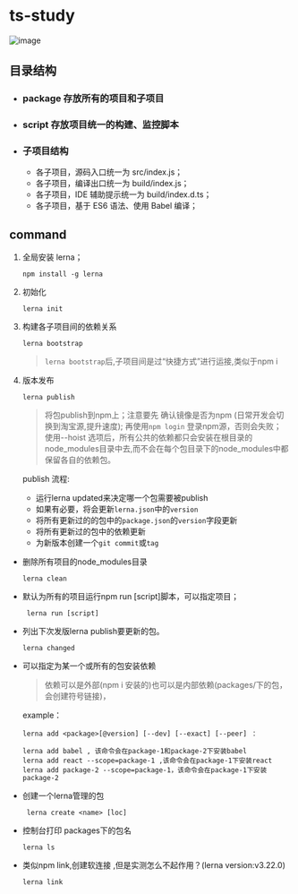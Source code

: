 # ts-study
![image](http://img.provenr.cn/blog/typescript%E7%BC%96%E8%AF%91.png)

## 目录结构
- ### package  存放所有的项目和子项目
- ### script  存放项目统一的构建、监控脚本
- ### 子项目结构
    - 各子项目，源码入口统一为 src/index.js；
    - 各子项目，编译出口统一为 build/index.js；
    - 各子项目，IDE 辅助提示统一为 build/index.d.ts；
    - 各子项目，基于 ES6 语法、使用 Babel 编译；

## command

 1. 全局安装 lerna；
    ```
    npm install -g lerna
    ```
 2. 初始化
    ```
    lerna init
 3. 构建各子项目间的依赖关系
    ```
    lerna bootstrap
    ```
    > `lerna bootstrap`后,子项目间是过“快捷方式”进行运接,类似于npm i
 4. 版本发布
    ```
    lerna publish
    ```                                    
    > 将包publish到npm上；注意要先 确认镜像是否为npm (日常开发会切换到淘宝源,提升速度); 再使用`npm login` 登录npm源，否则会失败；
使用--hoist 选项后，所有公共的依赖都只会安装在根目录的node_modules目录中去,而不会在每个包目录下的node_modules中都保留各自的依赖包。
                                                                                
    publish 流程:
    - 运行lerna updated来决定哪一个包需要被publish
    - 如果有必要，将会更新`lerna.json`中的`version`
    - 将所有更新过的的包中的`package.json`的`version`字段更新
    - 将所有更新过的包中的依赖更新
    - 为新版本创建一个`git commit`或`tag`
                                                                             
  - 删除所有项目的node_modules目录
    ```
    lerna clean 
    ```
  - 默认为所有的项目运行npm run [script]脚本，可以指定项目；
    ```
     lerna run [script] 
    ```
  - 列出下次发版lerna publish要更新的包。
    ```
    lerna changed 
    ```

  - 可以指定为某一个或所有的包安装依赖
    > 依赖可以是外部(npm i 安装的)也可以是内部依赖(packages/下的包，会创建符号链接)，
    
    example：
    ```
    lerna add <package>[@version] [--dev] [--exact] [--peer] ：
    
    lerna add babel , 该命令会在package-1和package-2下安装babel
    lerna add react --scope=package-1 ,该命令会在package-1下安装react
    lerna add package-2 --scope=package-1，该命令会在package-1下安装package-2
    ```

 - 创建一个lerna管理的包
    ```
     lerna create <name> [loc]
    ```
 - 控制台打印 packages下的包名
    ```
    lerna ls
    ```
- 类似npm link,创建软连接 ,但是实测怎么不起作用？(lerna version:v3.22.0)
    ```
    lerna link
    ```
